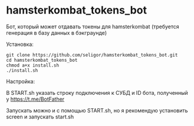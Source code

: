 # hamsterkombat_tokens_bot
Бот, который может отдавать токены для hamsterkombat (требуется генерация в базу данных в бэкграунде)

Установка:
```
git clone https://github.com/seligor/hamsterkombat_tokens_bot.git
cd hamsterkombat_tokens_bot
chmod a+x install.sh
./install.sh
```
Настройка:

В START.sh указать строку подключения к СУБД и ID бота, полученный у https://t.me/BotFather

Запускать можно и с помощью START.sh, но я рекомендую установить screen и запускать start.sh
